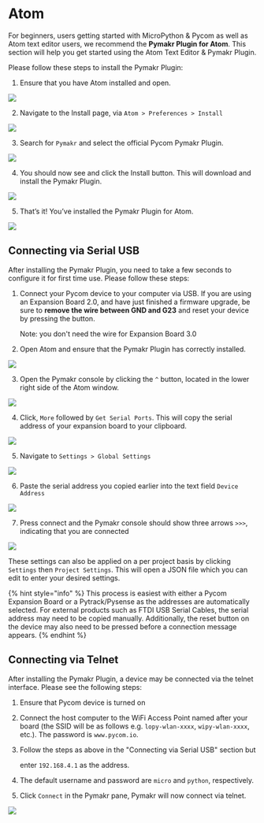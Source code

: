 # Atom

For beginners, users getting started with MicroPython & Pycom as well as Atom text editor users, we recommend the **Pymakr Plugin for Atom**. This section will help you get started using the Atom Text Editor & Pymakr Plugin.

Please follow these steps to install the Pymakr Plugin:

1. Ensure that you have Atom installed and open.

![](../../gitbook/assets/atom_setup_step_1-1.png)

2. Navigate to the Install page, via `Atom > Preferences > Install`

![](../../gitbook/assets/atom_setup_step_2-1.png)

3. Search for `Pymakr` and select the official Pycom Pymakr Plugin.

![](../../gitbook/assets/atom_setup_step_3-1.png)

4. You should now see and click the Install button. This will download and install the Pymakr Plugin.

![](../../gitbook/assets/atom_setup_step_4-1.png)

5. That’s it! You’ve installed the Pymakr Plugin for Atom.

![](../../gitbook/assets/atom_setup_step_5-1.png)

## Connecting via Serial USB

After installing the Pymakr Plugin, you need to take a few seconds to configure it for first time use. Please follow these steps:

1. Connect your Pycom device to your computer via USB. If you are using an Expansion Board 2.0, and have just finished a firmware upgrade, be sure to **remove the wire between GND and G23** and reset your device by pressing the button.

   Note: you don't need the wire for Expansion Board 3.0

2. Open Atom and ensure that the Pymakr Plugin has correctly installed.

![](../../gitbook/assets/atom_config_step_2-1.png)

3. Open the Pymakr console by clicking the `^` button, located in the lower right side of the Atom window.

![](../../gitbook/assets/atom_config_step_3%20%281%29.png)

4. Click, `More` followed by `Get Serial Ports`. This will copy the serial address of your expansion board to your clipboard.

![](../../gitbook/assets/atom_config_step_4.png)

5. Navigate to `Settings > Global Settings`

![](../../gitbook/assets/atom_config_step_5.png)

6. Paste the serial address you copied earlier into the text field `Device Address`

![](../../gitbook/assets/atom_config_step_6%20%281%29.png)

7. Press connect and the Pymakr console should show three arrows `>>>`, indicating that you are connected

![](../../gitbook/assets/atom_config_step_7%20%281%29.png)

These settings can also be applied on a per project basis by clicking `Settings` then `Project Settings`. This will open a JSON file which you can edit to enter your desired settings.

{% hint style="info" %}
This process is easiest with either a Pycom Expansion Board or a Pytrack/Pysense as the addresses are automatically selected. For external products such as FTDI USB Serial Cables, the serial address may need to be copied manually. Additionally, the reset button on the device may also need to be pressed before a connection message appears.
{% endhint %}

## Connecting via Telnet

After installing the Pymakr Plugin, a device may be connected via the telnet interface. Please see the following steps:

1. Ensure that Pycom device is turned on
2. Connect the host computer to the WiFi Access Point named after your board \(the SSID will be as follows e.g. `lopy-wlan-xxxx`, `wipy-wlan-xxxx`, etc.\). The password is `www.pycom.io`.
3. Follow the steps as above in the "Connecting via Serial USB" section but

   enter `192.168.4.1` as the address.

4. The default username and password are `micro` and `python`, respectively.
5. Click `Connect` in the Pymakr pane, Pymakr will now connect via telnet.

![](../../gitbook/assets/pymakr-plugin-settings-1.png)

